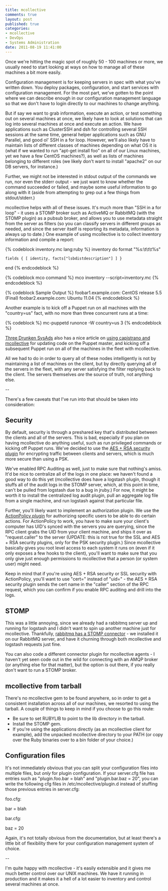 ```yaml
---
title: mcollective
comments: true
layout: post
published: true
categories:
- mcollective
- DevOps
- Systems Administration
date: 2011-08-19 11:41:00
---
```


Once we're hitting the magic spot of roughly 50 - 100 machines or more, we
usually need to start looking at ways on how to manage all of these machines a
bit more easily.

Configuration management is for keeping servers in spec with what you've
written down.  You deploy packages, configuration, and start services with
configuration management.  For the most part, we've gotten to the point where
we can describe enough in our configuration management language so that we
don't have to login directly to our machines to change anything.

But if say we want to grab information, execute an action, or test something
out on several machines at once, we likely have to look at solutions that can
log into several machines at once and execute an action.  We have applications
such as ClusterSSH and dsh for controlling several SSH sessions at the same
time, general helper applications such as GNU Parallel, and good ol' SSH in a
for loop.  However, we'll also likely have to maintain lists of different
classes of machines depending on what OS it is (what if we wanted to run
"apt-get install foo" on all of our Linux machines, yet we have a few CentOS
machines?), as well as lists of machines belonging to different roles (we
likely don't want to install "apache2" on our DB servers, for instance.)

Further, we might not be interested in stdout output of the commands we run,
nor even the stderr output - we just want to know whether the command succeeded
or failed, and maybe some useful information to go along with it (aside from
attempting to grep out a few things from stdout/stderr.)

mcollective helps with all of these issues.  It's much more than "SSH in a for
loop" - it uses a STOMP broker such as ActiveMQ or RabbitMQ (with the STOMP
plugin) as a pubsub broker, and allows you to use metadata straight from the
server as filters (so you can classify servers in different groups as needed,
and since the server itself is reporting its metadata, information is always up
to date.)  One example of using mcollective is to collect inventory information
and compile a report:

{% codeblock inventory.mc lang:ruby %}
inventory do
    format "%s:\t\t\t%s"

    fields { [ identity, facts["lsbdistdescription"] ] }
end
{% endcodeblock %}

{% codeblock mco command %}
mco inventory --script=inventory.mc
{% endcodeblock %}

{% codeblock Sample Output %}
foobar1.example.com:	CentOS release 5.5 (Final)
foobar2.example.com:	Ubuntu 11.04
{% endcodeblock %}

Another example is to kick off a Puppet run on all machines with the
"country=us" fact, with no more than three concurrent runs at a time:

{% codeblock %}
mc-puppetd runonce -W country=us 3
{% endcodeblock %}

[Three Drunken SysAds](http://www.threedrunkensysadsonthe.net) also has a nice
article on [using capistrano and
mcollective](http://www.threedrunkensysadsonthe.net/2011/05/deploy-and-roll-back-system-configs-with-capistrano-mcollective-and-puppet/)
for updating code on the Puppet master, and kicking off a subsequent Puppet run
on all of the machines in the fleet with mcollective.

All we had to do in order to query all of these nodes intelligently is not by
maintaining a list of machines on the client, but by directly querying all of
the servers in the fleet, with any server satisfying the filter replying back
to the client.  The servers themselves *are* the source of truth, not anything
else.

--

There's a few caveats that I've run into that should be taken into
consideration:

Security
--------

By default, security is through a preshared key that's distributed between the
clients and all of the servers.  This is bad, especially if you plan on having
mcollective do anything useful, such as run privileged commands or kicking off
Puppet runs.  We've decided to use the [AES + RSA security
plugin](http://docs.puppetlabs.com/mcollective/reference/plugins/security_aes.html)
for encrypting traffic between clients and servers, which is much more secure
than using a PSK.

We've enabled RPC Auditing as well, just to make sure that nothing's amiss.
It'd be nice to centralize all of the logs in one place: we haven't found a
good way to do this yet (mcollective does have a logstash plugin, though it
stuffs all of the audit logs in the STOMP server, which, at this point in time,
can't be pulled from logstash due to a bug in jruby.)  For now, it might be
worth it to install the centralized log audit plugin, pull an aggregate log
file from a single machine, and run logstash against that particular file.

Further, you'll likely want to implement an authorization plugin.  We use the
[ActionPolicy
plugin](http://code.google.com/p/mcollective-plugins/wiki/ActionPolicy) for
authorizing specific users to be able to do certain actions.  For ActionPolicy
to work, you have to make sure your client's computer has UID's synced with the
servers you are querying, since the RPC client grabs the UID from your client
machine, and ships it over as "request.caller" to the server (UPDATE: this is
not true for the SSL and AES + RSA security plugins, only for the PSK security
plugin.)  Since mcollective basically gives you root level access to each
system it runs on (even if it only exposes a few hooks to the client), you'll
want to make sure that you only give just enough permissions to mcollective
that a person (or system user) might need.

Keep in mind that if you're using AES + RSA security or SSL security with
ActionPolicy, you'll want to use "cert=<certname>" instead of "uid=<uid>" - the
AES + RSA security plugin sends the cert name in the "caller" section of the
RPC request, which you can confirm if you enable RPC auditing and drill into
the logs.

STOMP
-----

This was a little annoying, since we already had a rabbitmq server up and
running for logstash and I didn't want to spin up another machine just for
mcollective.  Thankfully, [rabbitmq has a STOMP
connector](http://www.rabbitmq.com/stomp.html) - we installed it on our
RabbitMQ server, and have it churning through both mcollective and logstash
requests just fine.

You can also code a different connector plugin for mcollective agents - I
haven't yet seen code out in the wild for connecting with an AMQP broker (or
anything else for that matter), but the option is out there, if you really
don't want to run a STOMP broker.

mcollective from tarball
-------------------------

There's no mcollective gem to be found anywhere, so in order to get a
consistent installation across all of our machines, we resorted to using the
tarball.  A couple of things to keep in mind if you choose to go this route:

- Be sure to set RUBYLIB to point to the lib directory in the tarball.
- Install the STOMP gem.
- If you're using the applications directly (as an mcollective client for
  example), add the unpacked mcollective directory to your PATH (or copy over
the Ruby binaries over to a bin folder of your choice.)

Configuration files
--------------------

It's not immediately obvious that you can split your configuration files into
multiple files, but *only* for plugin configuration.  If your server.cfg file
has entries such as "plugin.foo.bar = blah" and "plugin.bar.baz = 20", you can
write the following cfg files in /etc/mcollective/plugin.d instead of stuffing
those previous entries in server.cfg:

foo.cfg:

bar = blah

bar.cfg:

baz = 20

Again, it's not totally obvious from the documentation, but at least there's a
little bit of flexibility there for your configuration management system of
choice.

--

I'm quite happy with mcollective - it's easily extensible and it gives me much
better control over our UNIX machines.  We have it running in production and it
makes it a hell of a lot easier to inventory and control several machines at
once.
